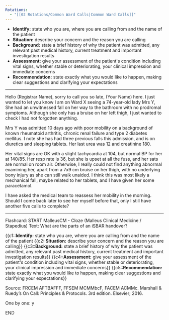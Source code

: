 ```yaml
---
Rotations:
  - "[[02 Rotations/Common Ward Calls|Common Ward Calls]]"
---
```

- **Identify:** state who you are, where you are calling from and the name of the patient
- **Situation:** describe your concern and the reason you are calling
- **Background:** state a brief history of why the patient was admitted, any relevant past medical history, current treatment and important investigation results
- **Assessment:** give your assessment of the patient's condition including vital signs, whether stable or deteriorating, your clinical impression and immediate concerns
- **Recommendation:** state exactly what you would like to happen, making clear suggestions and clarifying your expectations
---
Hello (Registrar Name), sorry to call you so late, (Your Name) here. I just wanted to let you know I am on Ward X seeing a 74-year-old lady Mrs Y, She had an unwitnessed fall on her way to the bathroom with no prodromal symptoms. Although she only has a bruise on her left thigh, I just wanted to check I had not forgotten anything.

Mrs Y was admitted 10 days ago with poor mobility on a background of known rheumatoid arthritis, chronic renal failure and type 2 diabetes mellitus. I note she has had three previous falls this admission, and is on diuretics and sleeping tablets. Her last urea was 12 and creatinine 180.

Her vital signs are OK with a slight tachycardia at 104, but normal BP for her at 140/85. Her resp rate is 36, but she is upset at all the fuss, and her sats are normal on room air. Otherwise, I really could not find anything abnormal examining her, apart from a 7x9 cm bruise on her thigh, with no underlying bony injury as she can still walk unaided. I think this was most likely a mechanical fall, maybe related to her tablets, and I have given her some paracetamol.

I have asked the medical team to reassess her mobility in the morning. Should I come back later to see her myself before that, only I still have another five calls to complete?

---
Flashcard:
START
MalleusCM - Cloze (Malleus Clinical Medicine / Stapedius)
Text:
What are the parts of an iSBAR handover?

{{c1::**Identify:** state who you are, where you are calling from and the name of the patient
{{c2::**Situation:** describe your concern and the reason you are calling}}
{{c3::**Background:** state a brief history of why the patient was admitted, any relevant past medical history, current treatment and important investigation results}}
{{c4::**Assessment:** give your assessment of the patient's condition including vital signs, whether stable or deteriorating, your clinical impression and immediate concerns}}
{{c5::**Recommendation:** state exactly what you would like to happen, making clear suggestions and clarifying your expectations}}

Source:
FRCEM AFTBAFFF, FFSEM MCMMbcF, FACEM ACMMc. Marshall & Ruedy’s On Call: Principles & Protocols. 3rd edition. Elsevier; 2016. 

One by one:
y
<!--ID: 1733877803090-->
END